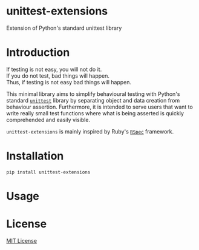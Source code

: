 # unittest-extensions
Extension of Python's standard unittest library

# Introduction
If testing is not easy, you will not do it.  
If you do not test, bad things will happen.  
Thus, if testing is not easy bad things will happen.  

This minimal library aims to simplify behavioural testing with Python's standard
 [`unittest`](https://docs.python.org/3/library/unittest.html) library by separating
 object and data creation from behaviour assertion. Furthermore, it is intended to serve users that want to write really small test functions where what is being asserted is quickly comprehended and easily visible.  
   
`unittest-extensions` is mainly inspired by Ruby's [`RSpec`](https://rspec.info/) framework.

# Installation
```
pip install unittest-extensions
```
# Usage


# License
[MIT License](https://opensource.org/license/mit/)